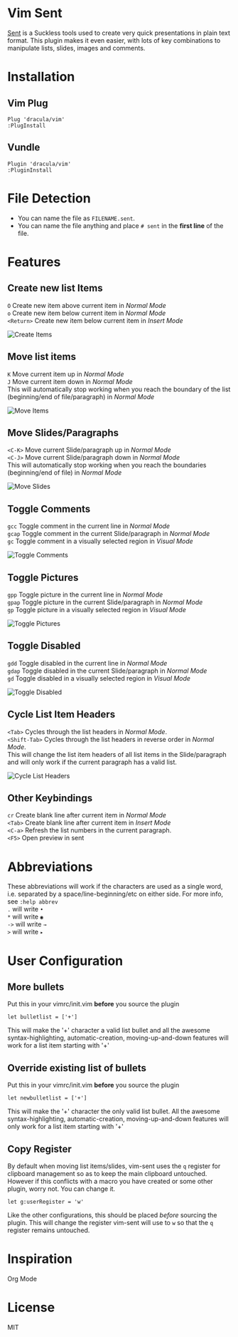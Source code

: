# Vim Sent
[Sent](https://tools.suckless.org/sent) is a Suckless tools used to create very quick presentations in plain text format. This plugin makes it even easier, with lots of key combinations to manipulate lists, slides, images and comments.

# Installation
## Vim Plug
```vim
Plug 'dracula/vim'
:PlugInstall
```

## Vundle
```vim
Plugin 'dracula/vim'
:PluginInstall
```

# File Detection
- You can name the file as `FILENAME.sent`\.
- You can name the file anything and place `# sent` in the **first line** of the file.

# Features
## Create new list Items
`O` Create new item above current item in *Normal Mode*\
`o` Create new item below current item in *Normal Mode*\
`<Return>` Create new item below current item in *Insert Mode*

![Create Items](img/create_items.gif)

## Move list items
`K` Move current item up in *Normal Mode*\
`J` Move current item down in *Normal Mode*\
This will automatically stop working when you reach the boundary of the list (beginning/end of file/paragraph) in *Normal Mode*

![Move Items](img/move_items.gif)

## Move Slides/Paragraphs
`<C-K>` Move current Slide/paragraph up in *Normal Mode*\
`<C-J>` Move current Slide/paragraph down in *Normal Mode*\
This will automatically stop working when you reach the boundaries (beginning/end of file) in *Normal Mode*

![Move Slides](img/move_slides.gif)

## Toggle Comments
`gcc` Toggle comment in the current line in *Normal Mode*\
`gcap` Toggle comment in the current Slide/paragraph in *Normal Mode*\
`gc` Toggle comment in a visually selected region in *Visual Mode*

![Toggle Comments](img/toggle_comments.gif)

## Toggle Pictures
`gpp` Toggle picture in the current line in *Normal Mode*\
`gpap` Toggle picture in the current Slide/paragraph in *Normal Mode*\
`gp` Toggle picture in a visually selected region in *Visual Mode*

![Toggle Pictures](img/toggle_pictures.gif)

## Toggle Disabled
`gdd` Toggle disabled in the current line in *Normal Mode*\
`gdap` Toggle disabled in the current Slide/paragraph in *Normal Mode*\
`gd` Toggle disabled in a visually selected region in *Visual Mode*

![Toggle Disabled](img/toggle_disabled.gif)

## Cycle List Item Headers
`<Tab>` Cycles through the list headers in *Normal Mode*.\
`<Shift-Tab>` Cycles through the list headers in reverse order in *Normal Mode*.\
This will change the list item headers of all list items in the Slide/paragraph and will only work if the current paragraph has a valid list.

![Cycle List Headers](img/cycle_headers.gif)

## Other Keybindings
`cr` Create blank line after current item in *Normal Mode*\
`<Tab>` Create blank line after current item in *Insert Mode*\
`<C-a>` Refresh the list numbers in the current paragraph.\
`<F5>` Open preview in sent

# Abbreviations
These abbreviations will work if the characters are used as a single word, i.e. separated by a space/line-beginning/etc on either side. For more info, see `:help abbrev`\
`.` will write `•`\
`*` will write `◉`\
`->` will write `→`\
`>` will write `▸`

# User Configuration
## More bullets
Put this in your vimrc/init.vim **before** you source the plugin
```vim
let bulletlist = ['+']
```
This will make the '+' character a valid list bullet and all the awesome syntax-highlighting, automatic-creation, moving-up-and-down features will work for a list item starting with '+'

## Override existing list of bullets
Put this in your vimrc/init.vim **before** you source the plugin
```vim
let newbulletlist = ['+']
```
This will make the '+' character the only valid list bullet. All the awesome syntax-highlighting, automatic-creation, moving-up-and-down features will only work for a list item starting with '+'

## Copy Register
By default when moving list items/slides, vim-sent uses the `q` register for clipboard management so as to keep the main clipboard untouched. However if this conflicts with a macro you have created or some other plugin, worry not. You can change it.
```vim
let g:userRegister = 'w'
```
Like the other configurations, this should be placed *before* sourcing the plugin. This will change the register vim-sent will use to `w` so that the `q` register remains untouched.

# Inspiration
Org Mode

# License
MIT
